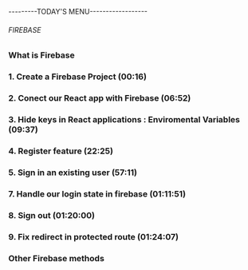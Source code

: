 ---------TODAY'S MENU------------------

###### FIREBASE

### What is Firebase

### 1. Create a Firebase Project (00:16)

### 2. Conect our React app with Firebase (06:52)

### 3. Hide keys in React applications : Enviromental Variables (09:37)

### 4. Register feature (22:25)

### 5. Sign in an existing user (57:11)

### 7. Handle our login state in firebase (01:11:51)

### 8. Sign out (01:20:00)

### 9. Fix redirect in protected route (01:24:07)

### Other Firebase methods
